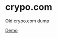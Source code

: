 # crypo.com
Old crypo.com dump

[Demo](https://rawcdn.githack.com/TonyRL/crypo.com/9ed2027079705eeb65918016187e3905a1874ece/index.htm)
